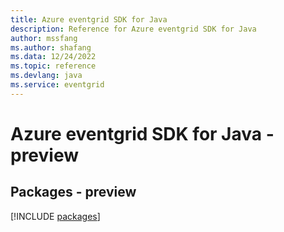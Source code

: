 ```yaml
---
title: Azure eventgrid SDK for Java
description: Reference for Azure eventgrid SDK for Java
author: mssfang
ms.author: shafang
ms.data: 12/24/2022
ms.topic: reference
ms.devlang: java
ms.service: eventgrid
---
```

# Azure eventgrid SDK for Java - preview
## Packages - preview
[!INCLUDE [packages](eventgrid-index.md)]